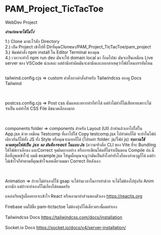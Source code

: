 # PAM_Project_TicTacToe
WebDev Project

***อ่านก่อนจะได้ไม่โง่***

1.) Clone มาซะไว้สัก Directory<br>
2.) เปิด Project เข้าไปที่ Dirที่คุณCloneมา/PAM_Project_TicTacToe/pam_project<br>
3.) พิมพ์คำสั่ง npm install ใน Editor Terminal ของคุณ<br>
4.) เวลาจะทำก็ npm run dev มันจะให้ domain local มา ก็กดไปซะ มันจะเป็นเหมือน Live server ของ VSCode น่ะแหละ แต่ถ้ามึงทำผิดมันจะด่ามึงและบอกสาเหตุว่าไฟล์ไหนบรรทัดไหน<br><br>



tailwind.config.cjs => custom คำสั่งบางคำสั่งสำหรับ Tailwindcss ลองดู Docs Tailwind<br><br><br>

postcss.config.cjs => Post css นั่นแหละอยากทำก็ทำได้ แต่ถ้าไม่ทำก็ไม่เสียหายเพราะไม่จำเป็น แค่ทำให้ CSS File มีขนาดเล็กลงมาก<br><br><br>

components folder => components สำหรับ Layout (UI) ถ้าทำแล้วเอาไปใส่ใน App.jsx ด้วย เหมือน Testcomp ที่เอาไปใส่ Copy testcomp.jsx ไปทำต่อก็ได้
                    จะทำในไฟล์เดียวกันก็ได้ทั้ง JS ทั้ง Style หรือคุณจะแยกก็ได้ (โปรดทำ folder: js/ไฟล์ js) ***รบกวนใช้นามสกุลไฟล์เป็น .jsx นะ มันคือ react ในแบบ Js***
                    (ความจริงคือ CLI ของ Vite ที่จะ Bundling ให้ไฟล์เราเล็กลง และCorrect จุดผิดบางอย่าง หรือการเขียนโค้ดที่ไม่จำเป็นตอน Compile ปล.นี่คือที่กูพอเข้าใจ)
                    ผมมี example.jsx ให้ดูเผื่อคุณจะดูว่ามันเป็นยังไงทำยังไงก็ลองอ่านๆดูก็ได้ แต่ถ้าไม่เข้าใจก็ทำตามที่คุณเข้าใจเลยเดี๋ยวผมมา Correct ทีหลังเอง<br><br><br>

Animation => ถ้าจะไม่ทำเองก็ใช้ gsap จะได้ร่นเวลาในการทำด้วย จะได้ไม่ต้องไปยุ่งกับ Anim มากนัก แต่ถ้าจะทำเองก็ไม่เกี่ยงได้หมดครับ<br>

แหล่งเรียนรู้เผื่ออยากจะเข้าใจ React หรือเอามาทำส่วนของตัวเอง https://reactjs.org <br><br>
Firebase ผมใช้ชื่อ pam-tictactoe ไม่ต้องยุ่งก็ได้เดี๋ยวตรงนี้ผมทำเอง<br><br>
Tailwindcss Docs https://tailwindcss.com/docs/installation <br><br>
Socket.io Docs https://socket.io/docs/v4/server-installation/ <br><br>
